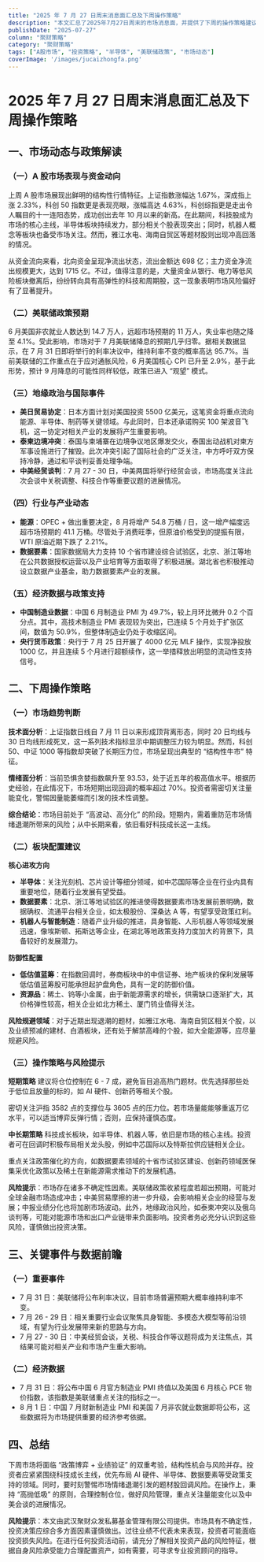 ```yaml
---
title: "2025 年 7 月 27 日周末消息面汇总及下周操作策略"
description: "本文汇总了2025年7月27日周末的市场消息面，并提供了下周的操作策略建议。"
publishDate: "2025-07-27"
column: "聚财策略"
category: "聚财策略"
tags: ["A股市场", "投资策略", "半导体", "美联储政策", "市场动态"]
coverImage: '/images/jucaizhongfa.png'
---
```


# 2025 年 7 月 27 日周末消息面汇总及下周操作策略

## 一、市场动态与政策解读

### （一）A 股市场表现与资金动向
上周 A 股市场展现出鲜明的结构性行情特征。上证指数涨幅达 1.67%，深成指上涨 2.33%，科创 50 指数更是表现亮眼，涨幅高达 4.63%，科创综指更是走出令人瞩目的十一连阳态势，成功创出去年 10 月以来的新高。在此期间，科技股成为市场的核心主线，半导体板块持续发力，部分相关个股表现突出；同时，机器人概念等板块也备受市场关注。然而，雅江水电、海南自贸区等题材股则出现冲高回落的情况。

从资金流向来看，北向资金呈现净流出状态，流出金额达 698 亿；主力资金净流出规模更大，达到 1715 亿。不过，值得注意的是，大量资金从银行、电力等低风险板块撤离后，纷纷转向具有高弹性的科技和周期股，这一现象表明市场风险偏好有了显著提升。

### （二）美联储政策预期
6 月美国非农就业人数达到 14.7 万人，远超市场预期的 11 万人，失业率也随之降至 4.1%。受此影响，市场对于 7 月美联储降息的预期几乎归零。据相关数据显示，在 7 月 31 日即将举行的利率决议中，维持利率不变的概率高达 95.7%。当前美联储的工作重点在于应对通胀风险，6 月美国核心 CPI 已升至 2.9%，基于此形势，预计 9 月降息的可能性同样较低，政策已进入 “观望” 模式。

### （三）地缘政治与国际事件
- **美日贸易协定**：日本方面计划对美国投资 5500 亿美元，这笔资金将重点流向能源、半导体、制药等关键领域。与此同时，日本还承诺购买 100 架波音飞机，这一协定对相关产业的发展将产生重要影响。
- **泰柬边境冲突**：泰国与柬埔寨在边境争议地区爆发交火，泰国出动战机对柬方军事设施进行了摧毁。此次冲突引起了国际社会的广泛关注，中方呼吁双方保持冷静，通过和平谈判妥善处理争端。
- **中美经贸谈判**：7 月 27 - 30 日，中美两国将举行经贸会谈，市场高度关注此次会谈中关税调整、科技合作等重要议题的进展情况。

### （四）行业与产业动态
- **能源**：OPEC + 做出重要决定，8 月将增产 54.8 万桶 / 日，这一增产幅度远超市场预期的 41.1 万桶。尽管处于消费旺季，但原油价格受到的提振有限，WTI 原油近期下跌了 2.21%。
- **数据要素**：国家数据局大力支持 10 个省市建设综合试验区，北京、浙江等地在公共数据授权运营以及产业培育等方面取得了积极进展。湖北省也积极推动设立数据产业基金，助力数据要素产业的发展。

### （五）经济数据与政策支持
- **中国制造业数据**：中国 6 月制造业 PMI 为 49.7%，较上月环比微升 0.2 个百分点。其中，高技术制造业 PMI 表现较为突出，已连续 5 个月处于扩张区间，数值为 50.9%，但整体制造业仍处于收缩区间。
- **央行货币政策**：央行于 7 月 25 日开展了 4000 亿元 MLF 操作，实现净投放 1000 亿，并且连续 5 个月进行超额续作，这一举措释放出明显的流动性支持信号。

## 二、下周操作策略

### （一）市场趋势判断
**技术面分析**：上证指数日线自 7 月 11 日以来形成顶背离形态，同时 20 日均线与 30 日均线形成死叉，这一系列技术指标显示中期调整压力较为明显。然而，科创 50、中证 1000 等指数却突破了长期压力位，市场呈现出典型的 “结构性牛市” 特征。

**情绪面分析**：当前恐惧贪婪指数飙升至 93.53，处于近五年的极高值水平。根据历史经验，在此情况下，市场短期出现回调的概率超过 70%。投资者需密切关注量能变化，警惕因量能萎缩而引发的技术性调整。

**综合结论**：市场目前处于 “高波动、高分化” 的阶段。短期内，需着重防范市场情绪退潮所带来的风险；从中长期来看，依旧看好科技成长这一主线。

### （二）板块配置建议
**核心进攻方向**
- **半导体**：关注光刻机、芯片设计等细分领域，如中芯国际等企业在行业内具有重要地位，随着行业发展有望受益。
- **数据要素**：北京、浙江等地试验区的推进使得数据要素市场发展前景明确，数据确权、流通平台相关企业，如太极股份、深桑达 A 等，有望享受政策红利。
- **机器人与智能制造**：随着产业升级的推进，具身智能、人形机器人等领域发展迅速，像埃斯顿、拓斯达等企业，在湖北等地政策支持力度加大的背景下，具备较好的发展潜力。

**防御性配置**
- **低估值蓝筹**：在指数回调时，券商板块中的中信证券、地产板块的保利发展等低估值蓝筹股可能承担起护盘角色，具有一定的防御价值。
- **资源品**：稀土、钨等小金属，由于新能源需求的增长，供需缺口逐渐扩大，其价格弹性较高，相关企业如北方稀土、厦门钨业值得关注。

**风险规避领域**：对于近期出现退潮的题材，如雅江水电、海南自贸区相关个股，以及业绩预减的建材、白酒板块，还有处于解禁高峰的个股，如大全能源等，应尽量规避风险。

### （三）操作策略与风险提示
**短期策略**
建议将仓位控制在 6 - 7 成，避免盲目追高热门题材。优先选择那些处于低位且放量的标的，如 AI 硬件、创新药等相关个股。

密切关注沪指 3582 点的支撑位与 3605 点的压力位。若市场量能能够重返万亿水平，可以适当博弈反弹行情；否则，应保持谨慎态度。

**中长期策略**
科技成长板块，如半导体、机器人等，依旧是市场的核心主线。投资者可在回调时积极布局相关龙头股，例如中芯国际以及特斯拉供应链相关企业。

重点关注政策催化的方向，如数据要素领域的十省市试验区建设、创新药领域医保集采优化政策以及稀土在新能源需求推动下的发展机遇。

**风险提示**：市场存在诸多不确定性因素。美联储政策收紧程度若超出预期，可能对全球金融市场造成冲击；中美贸易摩擦的进一步升级，会影响相关企业的经营与发展；中报业绩分化也将加剧市场波动。此外，地缘政治风险，如泰柬冲突以及俄乌谈判等，可能对能源市场和出口产业链带来负面影响。投资者务必充分认识到这些风险，谨慎做出投资决策。

## 三、关键事件与数据前瞻

### （一）重要事件
- 7 月 31 日：美联储将公布利率决议，目前市场普遍预期大概率维持利率不变。
- 7 月 26 - 29 日：相关重要行业会议聚焦具身智能、多模态大模型等前沿领域，有望为行业发展带来新的思路与方向。
- 7 月 27 - 30 日：中美经贸会谈，关税、科技合作等议题将成为关注焦点，其结果可能对相关产业和市场产生重大影响。

### （二）经济数据
- 7 月 31 日：将公布中国 6 月官方制造业 PMI 终值以及美国 6 月核心 PCE 物价指数，该指数是美联储重点关注的指标之一。
- 8 月 1 日：中国 7 月财新制造业 PMI 和美国 7 月非农就业数据即将公布，这些数据将为市场提供重要的经济参考依据。

## 四、总结
下周市场将面临 “政策博弈 + 业绩验证” 的双重考验，结构性机会与风险并存。投资者应紧紧围绕科技成长主线，优先布局 AI 硬件、半导体、数据要素等受政策支持的领域。同时，要时刻警惕市场情绪退潮引发的题材股回调风险。在操作上，秉持 “高抛低吸” 的原则，合理控制仓位，做好风险管理，重点关注量能变化以及中美会谈的进展情况。

**风险提示**：本文由武汉聚财众发私募基金管理有限公司提供。市场具有不确定性，投资决策应综合多方面因素谨慎做出。过往业绩不代表未来表现，投资者可能面临投资损失风险。在进行任何投资活动前，请充分了解相关投资产品的风险特征，根据自身风险承受能力合理配置资产，如有需要，可寻求专业投资顾问的指导。
